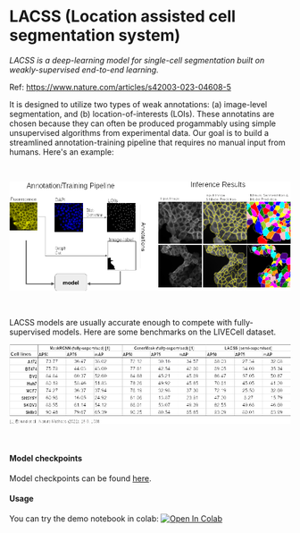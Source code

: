 # LACSS (Location assisted cell segmentation system)

_LACSS is a deep-learning model for single-cell segmentation built on weakly-supervised end-to-end learning._

Ref: https://www.nature.com/articles/s42003-023-04608-5

It is designed to utilize two types of weak annotations: (a) image-level segmentation, and (b) location-of-interests (LOIs). These annotatins are chosen because they can often be produced progammably using simple unsupervised algorithms from experimental data. Our goal is to build a streamlined annotation-training pipeline that requires no manual input from humans. Here's an example:

</br>


![pipeline](images/lacss1.png)

</br>

LACSS models are usually accurate enough to compete with fully-supervised models. Here are some benchmarks on the LIVECell dataset.

![benchmarks](images/lacss2.png)

</br>

#### Model checkpoints
Model checkpoints can be found [here](https://drive.google.com/drive/folders/1OWdll3vRcwWhuZgNoom1-BHSg0rpvZrc?usp=sharing).

#### Usage
You can try the demo notebook in colab:
[![Open In Colab](https://colab.research.google.com/assets/colab-badge.svg)](https://colab.research.google.com/github/jiyuuchc/lacss/blob/main/notebooks/demo.ipynb)







